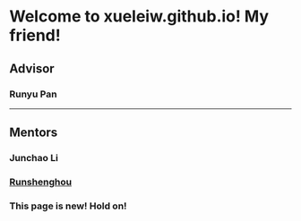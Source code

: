 # Welcome to xueleiw.github.io! My friend!    
## Advisor
### Runyu Pan  
---
## Mentors
### Junchao Li
### [Runshenghou](https://runshenghou.github.io/)
### This page is new! Hold on!
